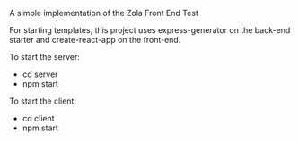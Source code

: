A simple implementation of the Zola Front End Test

For starting templates, this project uses express-generator on the back-end starter and create-react-app on the front-end.

To start the server:
* cd server 
* npm start

To start the client:
* cd client
* npm start
